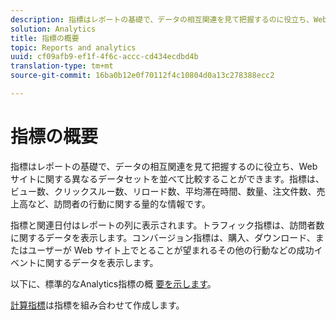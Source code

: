 ```yaml
---
description: 指標はレポートの基礎で、データの相互関連を見て把握するのに役立ち、Web サイトに関する異なるデータセットを並べて比較することができます。指標は、ビュー数、クリックスルー数、リロード数、平均滞在時間、数量、注文件数、売上高など、訪問者の行動に関する量的な情報です。
solution: Analytics
title: 指標の概要
topic: Reports and analytics
uuid: cf09afb9-ef1f-4f6c-accc-cd434ecdbd4b
translation-type: tm+mt
source-git-commit: 16ba0b12e0f70112f4c10804d0a13c278388ecc2

---
```



# 指標の概要

指標はレポートの基礎で、データの相互関連を見て把握するのに役立ち、Web サイトに関する異なるデータセットを並べて比較することができます。指標は、ビュー数、クリックスルー数、リロード数、平均滞在時間、数量、注文件数、売上高など、訪問者の行動に関する量的な情報です。

指標と関連日付はレポートの列に表示されます。トラフィック指標は、訪問者数に関するデータを表示します。コンバージョン指標は、購入、ダウンロード、またはユーザーが Web サイト上でとることが望まれるその他の行動などの成功イベントに関するデータを表示します。

以下に、標準的なAnalytics指標の概 [要を示します](/help/components/c-variables/c-metrics/metrics-overview.md)。

[計算指標](https://marketing.adobe.com/resources/help/en_US/analytics/calcmetrics/)は指標を組み合わせて作成します。
